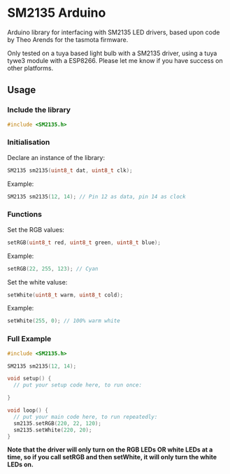 # SM2135 Arduino
Arduino library for interfacing with SM2135 LED drivers, based upon code by Theo Arends for the tasmota firmware.

Only tested on a tuya based light bulb with a SM2135 driver, using a tuya tywe3 module with a ESP8266. Please let me know if you have success on other platforms.


## Usage
### Include the library
```c++
#include <SM2135.h>
```

### Initialisation 
Declare an instance of the library:

```c++
SM2135 sm2135(uint8_t dat, uint8_t clk);
```
Example: 
```c++
SM2135 sm2135(12, 14); // Pin 12 as data, pin 14 as clock
```
### Functions
Set the RGB values:
```c++
setRGB(uint8_t red, uint8_t green, uint8_t blue);
```
Example: 
```c++
setRGB(22, 255, 123); // Cyan
```

Set the white valuse:
```c++
setWhite(uint8_t warm, uint8_t cold);
```

Example: 
```c++
setWhite(255, 0); // 100% warm white
```

### Full Example

```c++
#include <SM2135.h>

SM2135 sm2135(12, 14);

void setup() {
  // put your setup code here, to run once:

}

void loop() {
  // put your main code here, to run repeatedly:
  sm2135.setRGB(220, 22, 120);
  sm2135.setWhite(220, 20);
}
```
__Note that the driver will only turn on the RGB LEDs OR white LEDs at a time, so if you call setRGB and then setWhite, it will only turn the white LEDs on.__
